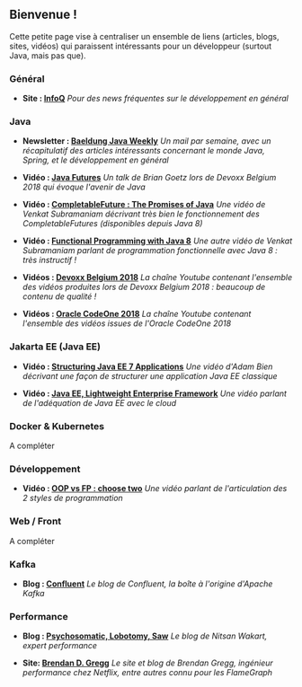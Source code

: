 ## Bienvenue !

Cette petite page vise à centraliser un ensemble de liens (articles, blogs, sites, vidéos) qui paraissent intéressants pour un développeur (surtout Java, mais pas que).

### Général
- **Site : [InfoQ](https://www.infoq.com/)**
_Pour des news fréquentes sur le développement en général_

### Java
- **Newsletter : [Baeldung Java Weekly](https://www.baeldung.com/java-web-weekly)**
_Un mail par semaine, avec un récapitulatif des articles intéressants concernant le monde Java, Spring, et le développement en général_

- **Vidéo : [Java Futures](https://www.youtube.com/watch?v=4r2Wg-TY7gU)**
_Un talk de Brian Goetz lors de Devoxx Belgium 2018 qui évoque l'avenir de Java_

- **Vidéo : [CompletableFuture : The Promises of Java](https://www.youtube.com/watch?v=9ueIL0SwEWI)**
_Une vidéo de Venkat Subramaniam décrivant très bien le fonctionnement des CompletableFutures (disponibles depuis Java 8)_

- **Vidéo : [Functional Programming with Java 8](https://www.youtube.com/watch?v=15X0qFtBqiQ)**
_Une autre vidéo de Venkat Subramaniam parlant de programmation fonctionnelle avec Java 8 : très instructif !_

- **Vidéos : [Devoxx Belgium 2018](https://www.youtube.com/watch?v=WuZk23O76Zk&list=PLRsbF2sD7JVp8vBso4ysmj-X0u6uGx1rH)**
_La chaîne Youtube contenant l'ensemble des vidéos produites lors de Devoxx Belgium 2018 : beaucoup de contenu de qualité !_

- **Vidéos : [Oracle CodeOne 2018](https://www.youtube.com/watch?v=RFF2SfPMfpk&list=PLPIzp-E1msrZDCVSC9bFG3tKA-sOsl0GN)**
_La chaîne Youtube contenant l'ensemble des vidéos issues de l'Oracle CodeOne 2018_


### Jakarta EE (Java EE)
- **Vidéo : [Structuring Java EE 7 Applications](https://www.youtube.com/watch?v=grJC6RFiB58)**
_Une vidéo d'Adam Bien décrivant une façon de structurer une application Java EE classique_

- **Vidéo : [Java EE, Lightweight Enterprise Framework](https://www.youtube.com/watch?v=JN1iUUitgvY)**
_Une vidéo parlant de l'adéquation de Java EE avec le cloud_

### Docker & Kubernetes
A compléter

### Développement
- **Vidéo : [OOP vs FP : choose two](https://www.youtube.com/watch?v=HSk5fdKbd3o)**
_Une vidéo parlant de l'articulation des 2 styles de programmation_

### Web / Front
A compléter

### Kafka
- **Blog : [Confluent](https://www.confluent.io/blog/)** 
_Le blog de Confluent, la boîte à l'origine d'Apache Kafka_

### Performance
- **Blog : [Psychosomatic, Lobotomy, Saw](http://psy-lob-saw.blogspot.com/)**
_Le blog de Nitsan Wakart, expert performance_

- **Site: [Brendan D. Gregg](http://www.brendangregg.com/)**
_Le site et blog de Brendan Gregg, ingénieur performance chez Netflix, entre autres connu pour les FlameGraph_
